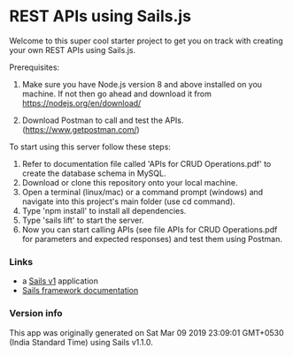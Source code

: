 # REST APIs using Sails.js
Welcome to this super cool starter project to get you on track with creating your own REST APIs using Sails.js.

Prerequisites: 
1) Make sure you have Node.js version 8 and above installed on you machine. If not then go ahead and download it from https://nodejs.org/en/download/ 

2) Download Postman to call and test the APIs. (https://www.getpostman.com/)

To start using this server follow these steps:
1) Refer to documentation file called 'APIs for CRUD Operations.pdf' to create the database schema in MySQL.
1) Download or clone this repository onto your local machine.
2) Open a terminal (linux/mac) or a command prompt (windows) and navigate into this project's main folder (use cd command).
3) Type 'npm install' to install all dependencies.
4) Type 'sails lift' to start the server. 
5) Now you can start calling APIs (see file APIs for CRUD Operations.pdf for parameters and expected responses) and test them using Postman.

### Links
+ a [Sails v1](https://sailsjs.com) application
+ [Sails framework documentation](https://sailsjs.com/get-started)



### Version info

This app was originally generated on Sat Mar 09 2019 23:09:01 GMT+0530 (India Standard Time) using Sails v1.1.0.

<!-- Internally, Sails used [`sails-generate@1.16.6`](https://github.com/balderdashy/sails-generate/tree/v1.16.6/lib/core-generators/new). -->



<!--
Note:  Generators are usually run using the globally-installed `sails` CLI (command-line interface).  This CLI version is _environment-specific_ rather than app-specific, thus over time, as a project's dependencies are upgraded or the project is worked on by different developers on different computers using different versions of Node.js, the Sails dependency in its package.json file may differ from the globally-installed Sails CLI release it was originally generated with.  (Be sure to always check out the relevant [upgrading guides](https://sailsjs.com/upgrading) before upgrading the version of Sails used by your app.  If you're stuck, [get help here](https://sailsjs.com/support).)
-->

